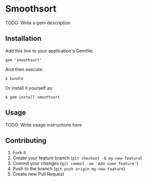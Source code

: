 # Smoothsort

TODO: Write a gem description

## Installation

Add this line to your application's Gemfile:

    gem 'smoothsort'

And then execute:

    $ bundle

Or install it yourself as:

    $ gem install smoothsort

## Usage

TODO: Write usage instructions here

## Contributing

1. Fork it
2. Create your feature branch (`git checkout -b my-new-feature`)
3. Commit your changes (`git commit -am 'Add some feature'`)
4. Push to the branch (`git push origin my-new-feature`)
5. Create new Pull Request
